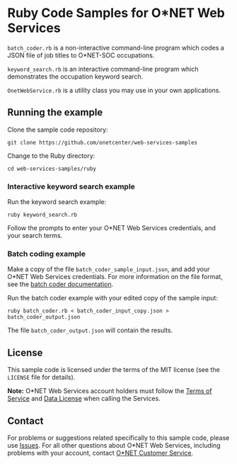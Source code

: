 # Ruby Code Samples for O\*NET Web Services

`batch_coder.rb` is a non-interactive command-line program which codes a JSON file of job titles to O*NET-SOC occupations.

`keyword_search.rb` is an interactive command-line program which demonstrates the occupation keyword search.

`OnetWebService.rb` is a utility class you may use in your own applications.

## Running the example

Clone the sample code repository:

    git clone https://github.com/onetcenter/web-services-samples

Change to the Ruby directory:

    cd web-services-samples/ruby

### Interactive keyword search example

Run the keyword search example:

    ruby keyword_search.rb

Follow the prompts to enter your O*NET Web Services credentials, and your search terms.

### Batch coding example

Make a copy of the file `batch_coder_sample_input.json`, and add your O*NET Web Services credentials. For more information on the file format, see the [batch coder documentation](batch_coder_README.md).

Run the batch coder example with your edited copy of the sample input:

    ruby batch_coder.rb < batch_coder_input_copy.json > batch_coder_output.json
    
The file `batch_coder_output.json` will contain the results.

## License

This sample code is licensed under the terms of the MIT license (see the `LICENSE` file for details).

**Note:** O\*NET Web Services account holders must follow the [Terms of Service](https://services.onetcenter.org/terms) and [Data License](https://services.onetcenter.org/help/license_data) when calling the Services.

## Contact

For problems or suggestions related specifically to this sample code, please use [Issues](https://github.com/onetcenter/web-services-samples/issues/). For all other questions about O\*NET Web Services, including problems with your account, contact [O\*NET Customer Service](mailto:onet@onetcenter.org).
